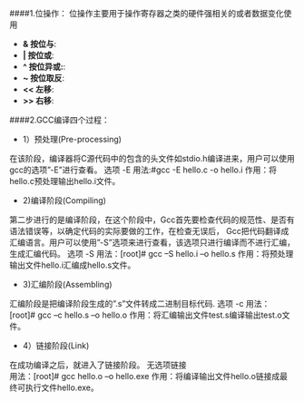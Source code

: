 ####1.位操作：
位操作主要用于操作寄存器之类的硬件强相关的或者数据变化使用
>
* __& 按位与__:
* __| 按位或__:
* __^ 按位异或:__:
* __~ 按位取反__:
* __<< 左移__:
* __>> 右移__:

####2.GCC编译四个过程：
* 1）预处理(Pre-processing)
 
>
  在该阶段，编译器将C源代码中的包含的头文件如stdio.h编译进来，用户可以使用gcc的选项”-E”进行查看。
  选项 -E
  用法:#gcc -E hello.c -o hello.i
  作用：将hello.c预处理输出hello.i文件。

* 2)编译阶段(Compiling)

>
  第二步进行的是编译阶段，在这个阶段中，Gcc首先要检查代码的规范性、是否有语法错误等，以确定代码的实际要做的工作，在检查无误后，
  Gcc把代码翻译成汇编语言。用户可以使用”-S”选项来进行查看，该选项只进行编译而不进行汇编，生成汇编代码。
  选项 -S
  用法：[root]# gcc –S hello.i –o hello.s
  作用：将预处理输出文件hello.i汇编成hello.s文件。

* 3)汇编阶段(Assembling)
 
>
  汇编阶段是把编译阶段生成的”.s”文件转成二进制目标代码. 
  选项 -c
  用法：[root]# gcc –c hello.s –o hello.o
  作用：将汇编输出文件test.s编译输出test.o文件。 

* 4）链接阶段(Link)
 
>
  在成功编译之后，就进入了链接阶段。
  无选项链接  
  用法：[root]# gcc hello.o –o hello.exe
  作用：将编译输出文件hello.o链接成最终可执行文件hello.exe。
